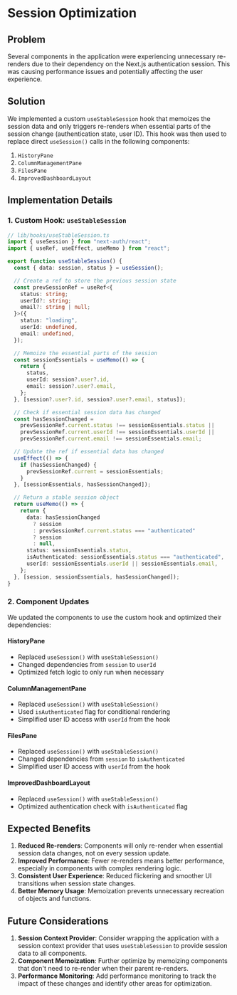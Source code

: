 # Session Optimization

## Problem

Several components in the application were experiencing unnecessary re-renders due to their dependency on the Next.js authentication session. This was causing performance issues and potentially affecting the user experience.

## Solution

We implemented a custom `useStableSession` hook that memoizes the session data and only triggers re-renders when essential parts of the session change (authentication state, user ID). This hook was then used to replace direct `useSession()` calls in the following components:

1. `HistoryPane`
2. `ColumnManagementPane`
3. `FilesPane`
4. `ImprovedDashboardLayout`

## Implementation Details

### 1. Custom Hook: `useStableSession`

```typescript
// lib/hooks/useStableSession.ts
import { useSession } from "next-auth/react";
import { useRef, useEffect, useMemo } from "react";

export function useStableSession() {
  const { data: session, status } = useSession();

  // Create a ref to store the previous session state
  const prevSessionRef = useRef<{
    status: string;
    userId?: string;
    email?: string | null;
  }>({
    status: "loading",
    userId: undefined,
    email: undefined,
  });

  // Memoize the essential parts of the session
  const sessionEssentials = useMemo(() => {
    return {
      status,
      userId: session?.user?.id,
      email: session?.user?.email,
    };
  }, [session?.user?.id, session?.user?.email, status]);

  // Check if essential session data has changed
  const hasSessionChanged =
    prevSessionRef.current.status !== sessionEssentials.status ||
    prevSessionRef.current.userId !== sessionEssentials.userId ||
    prevSessionRef.current.email !== sessionEssentials.email;

  // Update the ref if essential data has changed
  useEffect(() => {
    if (hasSessionChanged) {
      prevSessionRef.current = sessionEssentials;
    }
  }, [sessionEssentials, hasSessionChanged]);

  // Return a stable session object
  return useMemo(() => {
    return {
      data: hasSessionChanged
        ? session
        : prevSessionRef.current.status === "authenticated"
        ? session
        : null,
      status: sessionEssentials.status,
      isAuthenticated: sessionEssentials.status === "authenticated",
      userId: sessionEssentials.userId || sessionEssentials.email,
    };
  }, [session, sessionEssentials, hasSessionChanged]);
}
```

### 2. Component Updates

We updated the components to use the custom hook and optimized their dependencies:

#### HistoryPane

- Replaced `useSession()` with `useStableSession()`
- Changed dependencies from `session` to `userId`
- Optimized fetch logic to only run when necessary

#### ColumnManagementPane

- Replaced `useSession()` with `useStableSession()`
- Used `isAuthenticated` flag for conditional rendering
- Simplified user ID access with `userId` from the hook

#### FilesPane

- Replaced `useSession()` with `useStableSession()`
- Changed dependencies from `session` to `isAuthenticated`
- Simplified user ID access with `userId` from the hook

#### ImprovedDashboardLayout

- Replaced `useSession()` with `useStableSession()`
- Optimized authentication check with `isAuthenticated` flag

## Expected Benefits

1. **Reduced Re-renders**: Components will only re-render when essential session data changes, not on every session update.
2. **Improved Performance**: Fewer re-renders means better performance, especially in components with complex rendering logic.
3. **Consistent User Experience**: Reduced flickering and smoother UI transitions when session state changes.
4. **Better Memory Usage**: Memoization prevents unnecessary recreation of objects and functions.

## Future Considerations

1. **Session Context Provider**: Consider wrapping the application with a session context provider that uses `useStableSession` to provide session data to all components.
2. **Component Memoization**: Further optimize by memoizing components that don't need to re-render when their parent re-renders.
3. **Performance Monitoring**: Add performance monitoring to track the impact of these changes and identify other areas for optimization.
